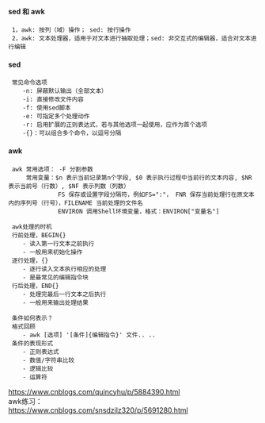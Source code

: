 #### sed 和 awk
     1，awk: 按列（域）操作； sed: 按行操作
     2，awk: 文本处理器，适用于对文本进行抽取处理；sed: 非交互式的编辑器，适合对文本进行编辑
#### sed
     常见命令选项
        -n: 屏蔽默认输出（全部文本）
        -i: 直接修改文件内容
        -f: 使用sed脚本
        -e: 可指定多个处理动作
        -r: 启用扩展的正则表达式，若与其他选项一起使用，应作为首个选项
        -{}：可以组合多个命令，以逗号分隔

#### awk
     awk 常用选项： -F 分割参数
         常用变量：$n 表示当前记录第n个字段, $0 表示执行过程中当前行的文本内容, $NR 表示当前号（行数）, $NF 表示列数（列数）
                  FS 保存或设置字段分隔符，例如FS=":"， FNR 保存当前处理行在原文本内的序列号（行号），FILENAME 当前处理的文件名
                  ENVIRON 调用Shell环境变量，格式：ENVIRON["变量名"]
                  
     awk处理的时机
     行前处理，BEGIN{}
        - 读入第一行文本之前执行
        - 一般用来初始化操作
     逐行处理，{}
        - 逐行读入文本执行相应的处理
        - 是最常见的编辑指令块
     行后处理，END{}
        - 处理完最后一行文本之后执行
        - 一般用来输出处理结果
        
     条件如何表示？
     格式回顾
        - awk [选项] '[条件]{编辑指令}' 文件.. ..
     条件的表现形式
        - 正则表达式
        - 数值/字符串比较
        - 逻辑比较
        - 运算符
https://www.cnblogs.com/quincyhu/p/5884390.html</br>
awk练习：</br>
https://www.cnblogs.com/snsdzjlz320/p/5691280.html</br>
